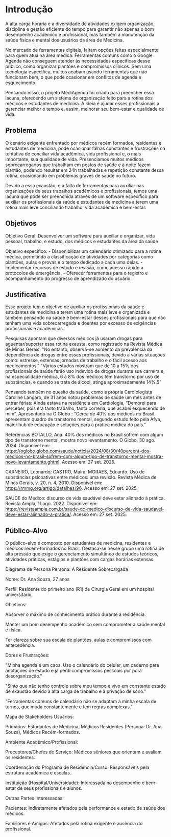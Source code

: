 # Introdução

 A alta carga horária e a diversidade de atividades exigem organização, disciplina e gestão eficiente do tempo para garantir não apenas o bom desempenho acadêmico e profissional, mas também a manutenção da saúde física e mental dos usuários da área de Medicina. 

 No mercado de ferramentas digitais, faltam opções feitas especialmente para quem atua na área médica. Ferramentas comuns como o Google Agenda não conseguem atender às necessidades específicas desse público, como organizar plantões e compromissos clínicos. Sem uma tecnologia específica, muitos acabam usando ferramentas que não funcionam bem, o que pode ocasionar em conflitos de agenda e esquecimento.

 Pensando nisso, o projeto MediAgenda foi criado para preencher essa lacuna, oferecendo um sistema de organização feito para a rotina dos médicos e estudantes de medicina. A ideia é ajudar esses profissionais a gerenciar melhor o tempo e, assim, melhorar seu bem-estar e qualidade de vida.

## Problema

 O cenário exigente enfrentado por médicos recém formados, residentes e estudantes de medicina, pode ocasionar falhas constantes e frustrações na tentativa de conciliar vida acadêmica, vida profissional e, o mais importante, sua qualidade de vida. Presenciamos muitos médicos sobrecarregados que trabalham em postos de saúde e à noite fazem plantão, podendo resultar em 24h trabalhadas e repetição constante dessa rotina, ocasionando em problemas graves de saúde no futuro. 

 Devido a essa exaustão, e a falta de ferramentas para auxiliar nas organizações de seus trabalhos acadêmicos e profissionais, temos uma lacuna que pode ser preenchida através de um software específico para auxiliar os profissionais da saúde e estudantes de medicina a terem uma rotina mais leve conciliando trabalho, vida acadêmica e bem-estar. 


## Objetivos

Objetivo Geral: Desenvolver um software para auxiliar e organizar, vida pessoal, trabalho, e estudo, dos médicos e estudantes da área da saúde

Objetivo específico:
	- Disponibilizar um calendário otimizado para a rotina médica, permitindo a classificação de atividades por categorias como plantões, aulas e provas e o tempo dedicado a cada uma delas.
	- Implementar recursos de estudo e revisão, como acesso rápido a protocolos de emergência.
	- Oferecer ferramentas para o registro e acompanhamento do progresso de aprendizado do usuário.

## Justificativa

 Esse projeto tem o objetivo de auxiliar os profissionais da saúde e estudantes de medicina a terem uma rotina mais leve e organizada e também pensando na saúde e bem-estar desses profissionais para que não tenham uma vida sobrecarregada e doentes por excesso de exigências profissionais e acadêmicas.

 Pesquisas apontam que diversos médicos já usaram drogas para aguentar/suportar essa rotina exausta, como registrado na Revista Médica de Minas Gerais: "No entanto, observa-se aumento da prevalência da dependência de drogas entre esses profissionais, devido a várias situações como: estresse, extensas jornadas de trabalho e o fácil acesso aos medicamentos." "Vários estudos mostram que de 10 a 15% dos profissionais de saúde farão uso indevido de drogas durante sua carreira e, na especialidade médica, 6 a 8% dos médicos têm transtorno por uso de substâncias, e quando se trata de álcool, atinge aproximadamente 14%.5"

 Pensando também no quesito da saúde, como a própria Cardiologista Caroline Langaro, de 31 anos notou problemas de saúde um mês antes de entrar férias: Ainda estava na residência em Cardiologia, “Demorei para perceber, pois era tanto trabalho, tanta correria, que acabei esquecendo de mim”.
Apresentado  na O Globo : "Cerca de 40% dos médicos no Brasil apresentam quadro de transtorno mental, segundo estudo feito pela Afya, maior hub de educação e soluções para a prática médica do país."


Referências
BOTALLO, Ana. 40% dos médicos no Brasil sofrem com algum tipo de transtorno mental, mostra novo levantamento. O Globo, 30 ago. 2024. Disponível em: https://oglobo.globo.com/saude/noticia/2024/08/30/40percent-dos-medicos-no-brasil-sofrem-com-algum-tipo-de-transtorno-mental-mostra-novo-levantamento.ghtml. Acesso em: 27 set. 2025.

CARNEIRO, Leonardo; CASTRO, Maíra; MORAES, Eduardo. Uso de substâncias psicoativas entre médicos: uma revisão. Revista Médica de Minas Gerais, v. 20, n. 4, 2010. Disponível em: https://rmmg.org/artigo/detalhes/96. Acesso em: 27 set. 2025.

SAÚDE do Médico: discurso de vida saudável deve estar alinhado à prática. Revista Ampla, 11 ago. 2022. Disponível em: https://revistaampla.com.br/saude-do-medico-discurso-de-vida-saudavel-deve-estar-alinhado-a-pratica/. Acesso em: 27 set. 2025.

## Público-Alvo

O público-alvo é composto por estudantes de medicina, residentes e médicos recém-formados no Brasil. Destaca-se nesse grupo uma rotina de alta pressão que exige o gerenciamento simultâneo de estudos teóricos, atividades práticas, estágios e plantões com cargas horárias extensas. 

Diagrama de Persona
Persona: A Residente Sobrecargada

Nome: Dr. Ana Souza, 27 anos

Perfil: Residente do primeiro ano (R1) de Cirurgia Geral em um hospital universitário.

Objetivos:

Absorver o máximo de conhecimento prático durante a residência.

Manter um bom desempenho acadêmico sem comprometer a saúde mental e física.

Ter clareza sobre sua escala de plantões, aulas e compromissos com antecedência.

Dores e Frustrações:

"Minha agenda é um caos. Uso o calendário do celular, um caderno para anotações de estudo e já perdi compromissos pessoais por pura desorganização."

"Sinto que não tenho controle sobre meu tempo e vivo em constante estado de exaustão devido à alta carga de trabalho e à privação de sono."

"Ferramentas comuns de calendário não se adaptam à minha escala de turnos, que muda constantemente e tem regras complexas."

Mapa de Stakeholders
Usuários:

Primários: Estudantes de Medicina, Médicos Residentes (Persona: Dr. Ana Souza), Médicos Recém-formados.

Ambiente Acadêmico/Profissional:

Preceptores/Chefes de Serviço: Médicos sêniores que orientam e avaliam os residentes.

Coordenação do Programa de Residência/Curso: Responsáveis pela estrutura acadêmica e escalas.

Instituição (Hospital/Universidade): Interessada no desempenho e bem-estar de seus profissionais e alunos.

Outras Partes Interessadas:

Pacientes: Indiretamente afetados pela performance e estado de saúde dos médicos.

Familiares e Amigos: Afetados pela rotina exigente e ausência do profissional.
